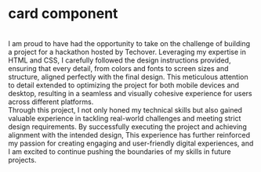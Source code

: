 # card component 
<br>
I am proud to have had the opportunity to take on the challenge of building a project for a hackathon hosted by Techover. Leveraging my expertise in HTML and CSS,
I carefully followed the design instructions provided, ensuring that every detail, from colors and fonts to screen sizes and structure, aligned perfectly with the
final design.
This meticulous attention to detail extended to optimizing the project for both mobile devices and desktop, resulting in a seamless and visually cohesive
experience for users across different platforms.
<br>
Through this project, I not only honed my technical skills but also gained valuable experience in tackling real-world challenges and meeting strict design requirements.
By successfully executing the project and achieving alignment with the intended design,
This experience has further reinforced my passion for creating engaging and user-friendly
digital experiences, and I am excited to continue pushing the boundaries of my skills in future projects.
